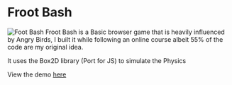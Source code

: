 # Froot Bash
<img src="./images/splashscreenwide.png" alt ="Foot Bash">
Froot Bash is a Basic browser game that is heavily influenced by Angry Birds, I built it while following an online course albeit 55% of the code are my original idea.

It uses the Box2D library (Port for JS) to simulate the Physics

View the demo [here](https://htmlhxcker.github.io/Froot_Bash/)
